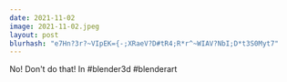 ```yaml
---
date: 2021-11-02
image: 2021-11-02.jpeg
layout: post
blurhash: "e7Hn?3r?~VIpEK={-;XRaeV?D#tR4;R*r^~WIAV?NbI;D*t3S0Myt7"
---
```


No! Don't do that! In #blender3d #blenderart

